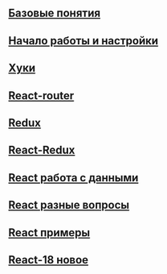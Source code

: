 ## [Базовые понятия](/react/react_base)

## [Начало работы и настройки](/react/react_begin)

## [Хуки](/react/react_hooks)

## [React-router](/react/react_router)

## [Redux](/react/redux)

## [React-Redux](/react/react_redux)

## [React работа с данными](/react/react_datas)

## [React разные вопросы](/react/react_others)

## [React примеры](/react/react_samples)

## [React-18 новое](/react/react_18)
